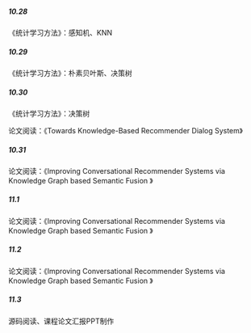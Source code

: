 ##### 10.28

《统计学习方法》：感知机、KNN



##### 10.29

《统计学习方法》：朴素贝叶斯、决策树



##### 10.30

《统计学习方法》：决策树

论文阅读：《Towards Knowledge-Based Recommender Dialog System》



##### 10.31

论文阅读：《Improving Conversational Recommender Systems via Knowledge Graph based Semantic Fusion 》



##### 11.1

论文阅读：《Improving Conversational Recommender Systems via Knowledge Graph based Semantic Fusion 》



##### 11.2

论文阅读：《Improving Conversational Recommender Systems via Knowledge Graph based Semantic Fusion 》



##### 11.3

源码阅读、课程论文汇报PPT制作





